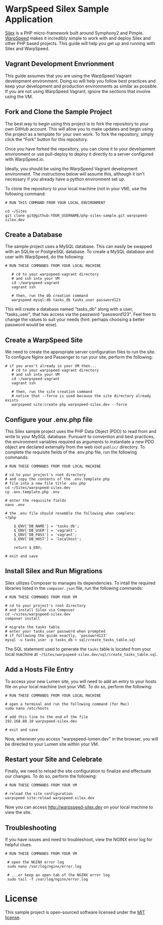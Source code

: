 # WarpSpeed Silex Sample Application
[Silex](http://silex.sensiolabs.org/) is a PHP micro-framework built around Symphony2 and Pimple. [WarpSpeed](https://warpspeed.io/) makes it incredibly simple to work with and deploy Silex and other PHP based projects. This guide will help you get up and running with Silex and WarpSpeed.

## Vagrant Development Envrionment

This guide assumes that you are using the WarpSpeed Vagrant development environment. Doing so will help you follow best practices and keep your development and production environments as similar as possible. If you are not using WarpSpeed Vagrant, ignore the sections that involve using the VM.

## Fork and Clone the Sample Project
The best way to begin using this project is to fork the repository to your own GitHub account. This will allow you to make updates and begin using the project as a template for your own work. To fork the repository, simply click the "Fork" button for this repository.

Once you have forked the repository, you can clone it to your development environment or use pull-deploy to deploy it directly to a server configured with WarpSpeed.io.

Ideally, you should be using the WarpSpeed Vagrant development environment. The instructions below will assume this, although it isn't necessary if you already have a python environment set up.

To clone the repository to your local machine (not in your VM), use the following command:

```
# RUN THIS COMMAND FROM YOUR LOCAL ENVIRONMENT

cd ~/Sites
git clone git@github:YOUR_USERNAME/php-silex-sample.git warpspeed-silex.dev
```

## Create a Database

The sample project uses a MySQL database. This can easily be swapped with an SQLite or PostgreSQL database. To create a MySQL database and user with WarpSpeed, do the following:

```
# RUN THESE COMMANDS FROM YOUR LOCAL MACHINE

   # cd to your warpspeed-vagrant directory
   # and ssh into your VM
   cd ~/warpspeed-vagrant
   vagrant ssh

   # then, run the db creation command
   warpspeed mysql:db tasks_db tasks_user password123
```

This will create a database named "tasks_db" along with a user, "tasks_user", that has access via the password "password123". Feel free to change the values to suit your needs (hint: perhaps choosing a better password would be wise).

## Create a WarpSpeed Site

We need to create the appropriate server configuration files to run the site. To configure Nginx and Passenger to run your site, perform the following:

```
# if you aren't already in your VM then...
   # cd to your warpspeed-vagrant directory
   # and ssh into your VM
   cd ~/warpspeed-vagrant
   vagrant ssh

   # then, run the site creation command
   # notice that --force is used because the site directory already exists
   warpspeed site:create php warpspeed-silex.dev --force
```
## Configure your .env.php file

This Silex sample project uses the PHP Data Object (PDO) to read from and write to your MySQL database. Pursuant to convention and best practices, the environment variables required as arguments to instantiate a new PDO object are declared externally from the web root `public/` directory. To complete the requisite fields of the .env.php file, run the following commands: 

```
# RUN THESE COMMANDS FROM YOUR LOCAL MACHINE

# cd to your project's root directory
# and copy the contents of the .env.template.php
# file into a new file title .env.php
cd ~/Sites/warpspeed-silex.dev
cp .env.template.php .env

# enter the requisite fields
nano .env

# the .env file should resemble the following when complete:
<?php

	$_ENV['DB_NAME'] = 'tasks_db';
	$_ENV['DB_USER'] = 'vagrant';
	$_ENV['DB_PASS'] = 'vagrant';
	$_ENV['DB_HOST'] = 'localhost';

	return $_ENV;
	
# exit and save
```

## Install Silex and Run Migrations

Silex ulilizes Composer to manages its dependencies. To intall the required libraries listed in the `composer.json` file, run the following commands:

```
# RUN THESE COMMANDS FROM YOUR VM

# cd to your project's root directory
# and install Silex via Composer
cd ~/sites/warpspeed-silex.dev
composer install

# migrate the tasks table
# enter your tasks_user password when prompted
# if following the guide exactly, 'password123'
mysql -u tasks_user -p tasks_db < sql/create_tasks_table.sql
```

The SQL statement used to generate the `tasks` table is located from your local machine at `~/Sites/warpspeed-silex.dev/sql/create_tasks_table.sql`.

## Add a Hosts File Entry

To access your new Lumen site, you will need to add an entry to your hosts file on your local machine (not your VM). To do so, perform the following:

```
# RUN THESE COMMANDS FROM YOUR LOCAL MACHINE

# open a terminal and run the following command (for Mac)
sudo nano /etc/hosts

# add this line to the end of the file
192.168.88.10 warpspeed-silex.dev

# exit and save
```

Now, whenever you access "warpspeed-lumen.dev" in the browser, you will be directed to your Lumen site within your VM.

## Restart your Site and Celebrate
Finally, we need to reload the site configuration to finalize and effectuate our changes. To do so, perform the following:

```
# RUN THESE COMMANDS FROM YOUR VM

# reload the site configuration
warpspeed site:reload warpspeed-silex.dev
```

Now you can access http://warpspeed-silex.dev on your local machine to view the site.

## Troubleshooting

If you have issues and need to troubleshoot, view the NGINX error log for helpful clues.

```
# RUN THESE COMMANDS FROM YOUR VM

 # open the NGINX error log
 sudo nano /var/log/nginx/error.log

 # ...or keep an open tab of the NGINX error log
 sudo tail -f /var/log/nginx/error.log
```

# License
This sample project is open-sourced software licensed under the [MIT license](http://opensource.org/licenses/MIT).



